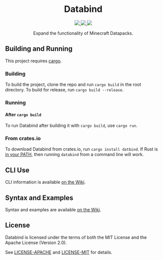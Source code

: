<h1 align="center">Databind</h1>
<!-- Shields.io -->
<p align="center">
  <a href="https://crates.io/crates/databind">
    <img src="https://img.shields.io/crates/v/databind" />
  </a>
  <a href="https://docs.rs/databind/">
    <img src="https://img.shields.io/docsrs/databind?color=blue" />
  </a>
  <a href="#license">
    <img src="https://img.shields.io/badge/license-MIT%20OR%20Apache--2.0-green"/>
  </a>
</p>
<p align="center">Expand the functionality of Minecraft Datapacks.</p>

## Building and Running

This project requires [cargo](https://www.rust-lang.org/learn/get-started).

### Building

To build the project, clone the repo and run `cargo build` in the root directory.
To build for release, run `cargo build --release`.

### Running

#### After `cargo build`

To run Databind after building it with `cargo build`, use `cargo run`.

### From crates.io

To download Databind from crates.io, run `cargo install datbind`. If Rust is
[in your PATH](https://www.rust-lang.org/tools/install#installation-notes),
then running `databind` from a command line will work.

## CLI Use

CLI information is available
[on the Wiki](https://github.com/MysteryBlokHed/databind/wiki/Databind-CLI).

## Syntax and Examples

Syntax and examples are available
[on the Wiki](https://github.com/MysteryBlokHed/databind/wiki).

## License

Databind is licensed under the terms of both the MIT License
and the Apache License (Version 2.0).

See [LICENSE-APACHE](LICENSE-APACHE) and [LICENSE-MIT](LICENSE-MIT) for details.

